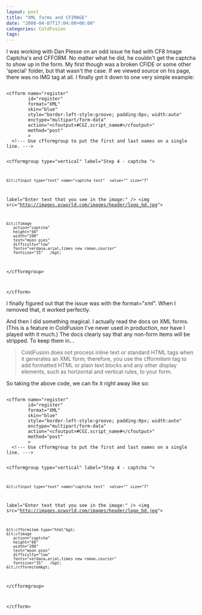 ```yaml
---
layout: post
title: "XML forms and CFIMAGE"
date: "2008-04-07T17:04:00+06:00"
categories: ColdFusion 
tags: 
---
```


I was working with Dan Plesse on an odd issue he had with CF8 Image Captcha's and CFFORM. No matter what he did, he couldn't get the captcha to show up in the form. My first though was a broken CFIDE or some other 'special' folder, but that wasn't the case. If we viewed source on his page, there was no IMG tag at all. I finally got it down to one very simple example:
<!--more-->
<code>
&lt;cfform name="register"
        id="register"
        format="XML"
        skin="blue"
        style="border-left-style:groove; padding:0px; width:auto"
        enctype="multipart/form-data"
        action="&lt;cfoutput&gt;#CGI.script_name#&lt;/cfoutput&gt;"
        method="post"
        &gt;
  &lt;!--- Use cfformgroup to put the first and last names on a single line. ---&gt;

 &lt;cfformgroup type="vertical" label="Step 4 - captcha  "&gt;

    &lt;cfinput type="text" name="captcha_test"  value="" size="7"
label="Enter text that  you see in the image:" /&gt;
&lt;img src="http://images.pcworld.com/images/header/logo_hd.jpg"&gt;

    &lt;cfimage
       action="captcha"
       height="60"
       width="200"
       text="moon pies"
       difficulty="low"
       fonts="verdana,arial,times new roman,courier"
       fontsize="15"   /&gt;

  &lt;/cfformgroup&gt;

&lt;/cfform&gt;
</code>

I finally figured out that the issue was with the format="xml". When I removed that, it worked perfectly.

And then I did something magical. I actually read the docs on XML forms. (This is a feature in ColdFusion I've never used in production, nor have I played with it much.) The docs clearly say that any non-form items will be stripped. To keep them in...

<blockquote>
<p>
ColdFusion does not process inline text or standard HTML tags when it generates an XML form; therefore, you use
the cfformitem tag to add formatted HTML or plain text blocks and any other display elements, such as horizontal
and vertical rules, to your form.
</p>
</blockquote>

So taking the above code, we can fix it right away like so:

<code>
&lt;cfform name="register"
        id="register"
        format="XML"
        skin="blue"
        style="border-left-style:groove; padding:0px; width:auto"
        enctype="multipart/form-data"
        action="&lt;cfoutput&gt;#CGI.script_name#&lt;/cfoutput&gt;"
        method="post"
        &gt;
  &lt;!--- Use cfformgroup to put the first and last names on a single line. ---&gt;

 &lt;cfformgroup type="vertical" label="Step 4 - captcha  "&gt;

    &lt;cfinput type="text" name="captcha_test"  value="" size="7"
label="Enter text that  you see in the image:" /&gt;
&lt;img src="http://images.pcworld.com/images/header/logo_hd.jpg"&gt;

	&lt;cfformitem type="html"&gt;
    &lt;cfimage
       action="captcha"
       height="60"
       width="200"
       text="moon pies"
       difficulty="low"
       fonts="verdana,arial,times new roman,courier"
       fontsize="15"   /&gt;
	&lt;/cfformitem&gt;
	
  &lt;/cfformgroup&gt;

&lt;/cfform&gt;
</code>